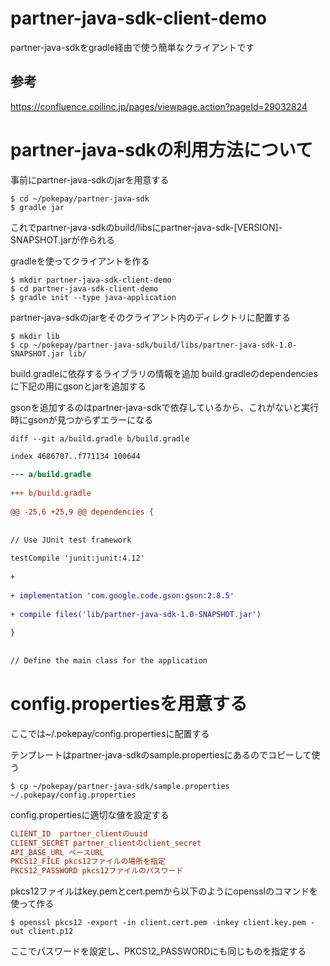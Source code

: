 # partner-java-sdk-client-demo

partner-java-sdkをgradle経由で使う簡単なクライアントです

## 参考
https://confluence.coilinc.jp/pages/viewpage.action?pageId=29032824

# partner-java-sdkの利用方法について

事前にpartner-java-sdkのjarを用意する

```
$ cd ~/pokepay/partner-java-sdk
$ gradle jar
```

これでpartner-java-sdkのbuild/libsにpartner-java-sdk-[VERSION]-SNAPSHOT.jarが作られる

gradleを使ってクライアントを作る
```
$ mkdir partner-java-sdk-client-demo
$ cd partner-java-sdk-client-demo
$ gradle init --type java-application
```

partner-java-sdkのjarをそのクライアント内のディレクトリに配置する
```
$ mkdir lib
$ cp ~/pokepay/partner-java-sdk/build/libs/partner-java-sdk-1.0-SNAPSHOT.jar lib/
```

build.gradleに依存するライブラリの情報を追加
build.gradleのdependenciesに下記の用にgsonとjarを追加する

gsonを追加するのはpartner-java-sdkで依存しているから、これがないと実行時にgsonが見つからずエラーになる

```
diff --git a/build.gradle b/build.gradle
```

```diff
index 4686707..f771134 100644
 
--- a/build.gradle
 
+++ b/build.gradle
 
@@ -25,6 +25,9 @@ dependencies {
 
 
// Use JUnit test framework
 
testCompile 'junit:junit:4.12'
 
+
 
+ implementation 'com.google.code.gson:gson:2.8.5'
 
+ compile files('lib/partner-java-sdk-1.0-SNAPSHOT.jar')
 
}
 
 
// Define the main class for the application
```

# config.propertiesを用意する

ここでは~/.pokepay/config.propertiesに配置する

テンプレートはpartner-java-sdkのsample.propertiesにあるのでコピーして使う

```
$ cp ~/pokepay/partner-java-sdk/sample.properties ~/.pokepay/config.properties
```

config.propertiesに適切な値を設定する

```ini
CLIENT_ID  partner_clientのuuid
CLIENT_SECRET partner_clientのclient_secret
API_BASE_URL ベースURL
PKCS12_FILE pkcs12ファイルの場所を指定
PKCS12_PASSWORD pkcs12ファイルのパスワード
```

pkcs12ファイルはkey.pemとcert.pemから以下のようにopensslのコマンドを使って作る

```
$ openssl pkcs12 -export -in client.cert.pem -inkey client.key.pem -out client.p12
```

ここでパスワードを設定し、PKCS12_PASSWORDにも同じものを指定する

